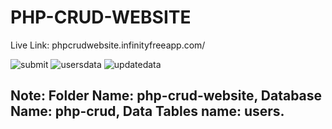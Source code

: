 # PHP-CRUD-WEBSITE

Live Link: phpcrudwebsite.infinityfreeapp.com/

![submit](https://github.com/Rahat848/php-crud-website/assets/136954767/64b39588-7e82-4765-97a2-b687a454613d)
![usersdata](https://github.com/Rahat848/php-crud-website/assets/136954767/f898ed23-0e35-460e-b141-274eb73b8b63)
![updatedata](https://github.com/Rahat848/php-crud-website/assets/136954767/a59f15db-f47c-4a6e-a9fd-6a94ac04c200)

<h2>Note: Folder Name: php-crud-website, Database Name: php-crud, Data Tables name: users.</h1>
